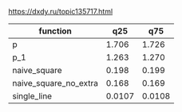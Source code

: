 https://dxdy.ru/topic135717.html

| function | q25 | q75 |
|---|---|---|
| p | 1.706 | 1.726 |
| p_1 | 1.263 | 1.270 |
| naive_square | 0.198 | 0.199 |
| naive_square_no_extra | 0.168 | 0.169 |
| single_line | 0.0107 | 0.0108 |
